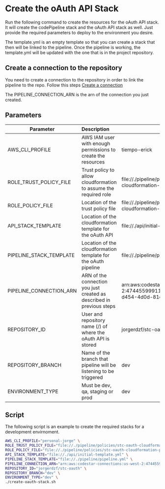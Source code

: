 # Create the oAuth API Stack

Run the following command to create the resources for the oAuth API stack. It will create the codePipeline stack and the oAuth API stack as well. Just provide the required parameters to deploy to the environment you desire.

The template.yml is an empty template so that you can create a stack that then will be linked to the pipeline. Once the pipeline is working, the template.yml will be updated with the one that is in the project repository.

## Create a connection to the repository

You need to create a connection to the repository in order to link the pipeline to the repo. Follow this steps [Create a connection](https://docs.aws.amazon.com/dtconsole/latest/userguide/connections-create.html)

The PIPELINE_CONNECTION_ARN is the arn of the connection you just created.

## Parameters

| Parameter               | Description                                                                     | Example                                                                                             |
| ----------------------- | :------------------------------------------------------------------------------ | --------------------------------------------------------------------------------------------------- |
| AWS_CLI_PROFILE         | AWS IAM user with enough permissions to create the resources                    | tiempo-erick                                                                                        |
| ROLE_TRUST_POLICY_FILE  | Trust policy to allow cloudformation to assume the required role                | file://./pipeline/policies/stc-oauth-cloudformation-trust-policy.json                               |
| ROLE_POLICY_FILE        | Location of the trust policy file                                               | file://./pipeline/policies/stc-oauth-cloudformation-policy.json                                     |
| API_STACK_TEMPLATE      | Location of the cloudformation template for the oAuth API                       | file://./api/initial-template.yml                                                                   |
| PIPELINE_STACK_TEMPLATE | Location of the cloudformation template for the oAuth pipeline                  | file://./pipeline/pipeline.yml                                                                      |
| PIPELINE_CONNECTION_ARN | ARN of the connection you just created as described in previous steps           | arn:aws:codestar-connections:us-west-2:474455999118:connection/ad4124a6-d454-4d0d-81e8-87dbb6aa9ed5 |
| REPOSITORY_ID           | User and repository name (<user>/<repository>) of where the oAuth API is stored | jorgerdzf/stc-oauth                                                                                 |
| REPOSITORY_BRANCH       | Name of the branch that pipeline will be listening to be triggered              | dev                                                                                                 |
| ENVIRONMENT_TYPE        | Must be dev, qa, staging or prod                                                | dev                                                                                                 |

## Script

The following script is an example to create the required stacks for a development envirnoment.

```bash
AWS_CLI_PROFILE="personal-jorge" \
ROLE_TRUST_POLICY_FILE="file://./pipeline/policies/stc-oauth-cloudformation-trust-policy.json" \
ROLE_POLICY_FILE="file://./pipeline/policies/stc-oauth-cloudformation-policy.json" \
API_STACK_TEMPLATE="file://./api/initial-template.yml" \
PIPELINE_STACK_TEMPLATE="file://./pipeline/pipeline.yml" \
PIPELINE_CONNECTION_ARN="arn:aws:codestar-connections:us-west-2:474455999118:connection/ad4124a6-d454-4d0d-81e8-87dbb6aa9ed5" \
REPOSITORY_ID="jorgerdzf/stc-oauth" \
REPOSITORY_BRANCH="dev" \
ENVIRONMENT_TYPE="dev" \
./create-oauth-stack.sh
```
